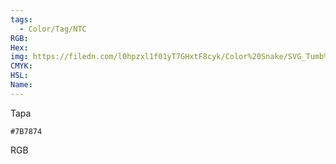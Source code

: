```yaml
---
tags:
  - Color/Tag/NTC
RGB:
Hex:
img: https://filedn.com/l0hpzxl1f01yT7GHxtF8cyk/Color%20Snake/SVG_Tumb%20Mass%20No%20Name/7B7874.svg
CMYK:
HSL:
Name:
---
```

Tapa
```palette
#7B7874
```
RGB
